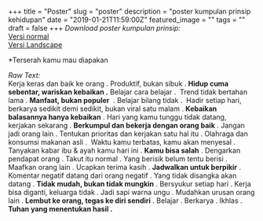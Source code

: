 +++
title = "Poster"
slug = "poster"
description = "poster kumpulan prinsip kehidupan"
date = "2019-01-21T11:59:00Z"
featured_image = ""
tags = ""
draft = false
+++ 
_Download poster kumpulan prinsip:_  
[Versi normal](https://ibb.co/cJLdBB5)  
[Versi Landscape](https://ibb.co/HNMHkSg)

\*Terserah kamu mau diapakan

_Raw Text:_  
Kerja keras dan baik ke orang . Produktif, bukan sibuk . **Hidup cuma sebentar, wariskan kebaikan .** Belajar cara belajar .  Trend tidak bertahan lama . **Manfaat, bukan populer**  . Belajar bilang tidak .  Hadir setiap hari, berkarya sedikit demi sedikit, bukan viral satu malam . **Kebaikan balasannya hanya kebaikan** . Hari yang kamu tunggu tidak datang, kerjakan sekarang . **Berkumpul dan bekerja dengan orang baik** . Jangan jadi orang lain . Tentukan prioritas dan kerjakan satu hal itu . Olahraga dan konsumsi makanan asli .  Waktu kamu terbatas, kamu akan menyesal . Tanyakan kabar ibu & ayah kamu hari ini . **Kamu bisa salah** . Dengarkan pendapat orang . Takut itu normal . Yang berisik belum tentu berisi . Maafkan orang lain . Ucapkan terima kasih . **Jadwalkan untuk berpikir** . Komentar negatif datang dari orang negatif . Yang tidak disangka akan datang . **Tidak mudah, bukan tidak mungkin** . Bersyukur setiap hari . Kerja bisa diganti, keluarga tidak . Jadi sapi warna ungu . Mudahkan urusan orang lain . **Lembut ke orang, tegas ke diri sendiri** . Belajar . Berkarya . Ikhlas . **Tuhan yang menentukan hasil .** 